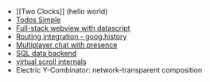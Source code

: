 - [[Two Clocks]] (hello world)
- [Todos Simple](https://github.com/hyperfiddle/electric/blob/master/src-docs/user/demo_todos_simple.cljc)
- [Full-stack webview with datascript](https://github.com/hyperfiddle/electric/blob/master/src-docs/user/demo_webview.cljc)
- [Routing integration - goog.history](https://github.com/hyperfiddle/electric/blob/master/src/contrib/electric_goog_history.cljc)
- [Multiplayer chat with presence](https://gist.github.com/dustingetz/3e0761f51137cbf945b701c3ce9e3c74)
- [SQL data backend](https://gist.github.com/dustingetz/1960436eb4044f65ddfcfce3ee0641b7)
- [virtual scroll internals](https://github.com/hyperfiddle/electric/blob/master/src-docs/user/demo_virtual_scroll.cljc)
- Electric Y-Combinator: network-transparent composition